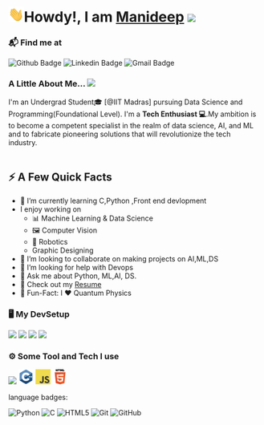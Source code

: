 
<h1> <img src="https://raw.githubusercontent.com/ABSphreak/ABSphreak/master/gifs/Hi.gif" height="30px">Howdy!, I am <a href="https://github.com/e-manideep/e-manideep">Manideep</a> <img height="30px" src="https://emojis.slackmojis.com/emojis/images/1531849430/4246/blob-sunglasses.gif?1531849430"></h1>
</h1>

### 📬 Find me at
![Github Badge](https://github.com/e-manideep)
![Linkedin Badge](https://img.shields.io/badge/-LinkedIn-blue?style=flat-square&logo=Linkedin&logoColor=white&link=https://www.linkedin.com/in/mani-deep-e/)
![Gmail Badge](https://img.shields.io/badge/-Gmail-d14836?style=flat-square&logo=Gmail&logoColor=white)

### A Little About Me...  <img src="https://media.giphy.com/media/VgCDAzcKvsR6OM0uWg/giphy.gif" width="50"> 
I'm an Undergrad Student🎓 [@IIT Madras] pursuing Data Science and Programming(Foundational Level). I'm a **Tech Enthusiast 💻**.My ambition is to become a competent specialist in the realm of data science, AI, and ML and to fabricate pioneering solutions that will revolutionize the tech industry.<br/><br/>




## ⚡️ A Few Quick Facts
- 🌱 I’m currently learning C,Python ,Front end devlopment
- I enjoy working on
  - 📊 Machine Learning & Data Science
  - 🖼 Computer Vision
  - 🤖 Robotics
  - Graphic Designing
- 👯 I’m looking to collaborate on making projects on AI,ML,DS
- 🤔 I’m looking for help with Devops
- 💬 Ask me about Python, ML,AI, DS.
- 📙 Check out my [Resume](https://www.linkedin.com/in/mani-deep-e)
- 🎉 Fun-Fact: I ❤️ Quantum Physics



  
### 🖥️ My DevSetup
 <img src="https://img.shields.io/badge/Windows-555555.svg?&style=flat-square&logo=windows&logoColor=0078D6"> <img src="https://img.shields.io/badge/Chrome-555555.svg?&style=flat-square&logo=google-chrome&logoColor=FABC0C"> <img src="https://img.shields.io/badge/VS Code-555555?style=flat-square&logo=visual-studio-code&logoColor=007ACC"> <img src="https://img.shields.io/badge/Terminal-555555.svg?&style=flat-square&logo=powershell&logoColor=white"> 


### ⚙️ Some Tool and Tech I use
<code><img height="30" src="https://avatars0.githubusercontent.com/u/1525981?s=200&v=4"></code>
<code><img height="30" src="https://raw.githubusercontent.com/github/explore/80688e429a7d4ef2fca1e82350fe8e3517d3494d/topics/cpp/cpp.png"></code>
<code><img height="30" src="https://raw.githubusercontent.com/github/explore/80688e429a7d4ef2fca1e82350fe8e3517d3494d/topics/javascript/javascript.png"></code>
<code><img height="30" src="https://raw.githubusercontent.com/github/explore/80688e429a7d4ef2fca1e82350fe8e3517d3494d/topics/html/html.png"></code>




language badges:

![Python](https://img.shields.io/badge/Python-FECE00?style=flat&logo=Python&logoColor=3776AB)
![C](https://img.shields.io/badge/C-00599C?style=flat&logo=c)
![HTML5](https://img.shields.io/badge/HTML5-E34F26?style=flat&logo=html5&logoColor=white)
![Git](https://img.shields.io/badge/Git-555555?style=flat-square&logo=git)
![GitHub](https://img.shields.io/badge/GitHub-181717?style=flat-square&logo=github)
